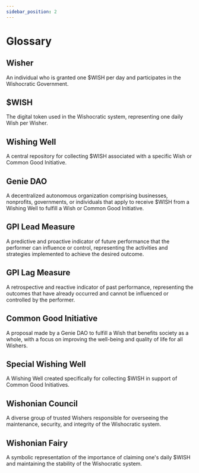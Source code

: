 ```yaml
---
sidebar_position: 2
---
```


# Glossary

## Wisher

An individual who is granted one $WISH per day and participates in the Wishocratic Government.

## $WISH

The digital token used in the Wishocratic system, representing one daily Wish per Wisher.

## Wishing Well

A central repository for collecting $WISH associated with a specific Wish or Common Good Initiative.

## Genie DAO

A decentralized autonomous organization comprising businesses, nonprofits, governments, or individuals that apply to receive $WISH from a Wishing Well to fulfill a Wish or Common Good Initiative.

## GPI Lead Measure

A predictive and proactive indicator of future performance that the performer can influence or control, representing the activities and strategies implemented to achieve the desired outcome.

## GPI Lag Measure

A retrospective and reactive indicator of past performance, representing the outcomes that have already occurred and cannot be influenced or controlled by the performer.

## Common Good Initiative

A proposal made by a Genie DAO to fulfill a Wish that benefits society as a whole, with a focus on improving the well-being and quality of life for all Wishers.

## Special Wishing Well

A Wishing Well created specifically for collecting $WISH in support of Common Good Initiatives.

## Wishonian Council

A diverse group of trusted Wishers responsible for overseeing the maintenance, security, and integrity of the Wishocratic system.

## Wishonian Fairy

A symbolic representation of the importance of claiming one's daily $WISH and maintaining the stability of the Wishocratic system.
